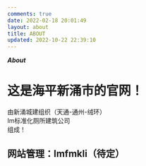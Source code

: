 ```yaml
---
comments: true
date: 2022-02-18 20:01:49
layout: about
title: ABOUT
updated: 2022-10-22 22:39:10
---
```

*****About*****
# 这是海平新涌市的官网！  
由新涌城建组织（天通-通州-绒环）  
Im标准化厕所建筑公司  
组成！  
## 网站管理：Imfmkli（待定）